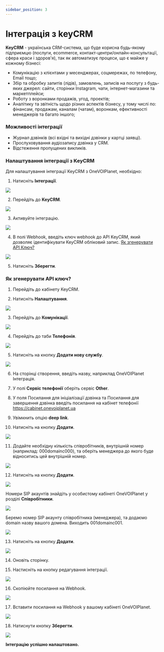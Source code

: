 ```yaml
---
sidebar_position: 3
---
```


# Інтеграція з keyCRM

**KeyCRM** - українська CRM-система, що буде корисна будь-якому підприємцю (послуги, ecommerce, контакт-центри/онлайн-консультації, сфера краси і здоров'я), так як автоматизує процеси, що є майже у кожному бізнесі: 
- Комунікацію з клієнтами у месенджерах, соцмережах, по телефону, Email тощо;
- Збір та обробку запитів (лідів), замовлень, записів на послугу з будь-яких джерел: сайти, сторінки Instagram, чати, інтернет-магазини та маркетплейси;
- Роботу з воронками продажів, угод, проектів;
- Аналітику та звітність щодо різних аспектів бізнесу, у тому числі по: фінансам, продажам, каналам (чатам), воронкам, ефективності менеджерів та багато іншого;

### Можливості інтеграції
- Журнал дзвінків (всі вхідні та вихідні дзвінки у картці заявці).
- Прослуховування аудіозапису дзвінка у CRM.
- Відстеження пропущених викликів.

### Налаштування інтеграції з KeyCRM
Для налаштування інтеграції KeyCRM з OneVOIPlanet, необхідно:

1. Натисніть **Інтеграції**.

![](../img/integrations-crm/i-keycrm-1.svg)

2. Перейдіть до **KeyCRM**.

![](../img/integrations-crm/i-keycrm-2.svg)

3. Активуйте інтеграцію.

![](../img/integrations-crm/i-keycrm-3.svg)

4. В полі Webhook, введіть ключ webhook до API KeyCRM, який дозволяє ідентифікувати KeyCRM обліковий запис. [Як згенерувати API Ключ?](integration-keyCRM#як-згенерувати-api-ключ)

![](../img/integrations-crm/i-keycrm-4.svg)

5. Натисніть **Зберегти**.

### Як згенерувати API ключ?

1. Перейдіть до кабінету KeyCRM.

2. Натисніть **Налаштування**.

![](../img/integrations-crm/i-keycrm-5.svg)

3. Перейдіть до **Комунікації**.

![](../img/integrations-crm/i-keycrm-6.svg)

4. Перейдіть до таби **Телефонія**.

![](../img/integrations-crm/i-keycrm-7.svg)

5. Натисніть на кнопку **Додати нову службу**.

![](../img/integrations-crm/i-keycrm-8.svg)

6. На сторінці створення, введіть назву, наприклад OneVOIPlanet Інтеграція.

7. У полі **Сервіс телефонії** оберіть сервіс **Other**.

8. У поля Посилання для ініціалізації дзвінка та Посилання для завершення дзвінка введіть посилання на кабінет телефонії https://cabinet.onevoiplanet.ua

9. Увімкнить опцію **deep link**.

10. Натисніть на кнопку **Додати**.

![](../img/integrations-crm/i-keycrm-9.svg)

11. Додайте необхідну кількість співробітників, внутрішній номер (наприклад: 000domainc000), та оберіть менеджера до якого буде відноситись цей внутрішній номер.

![](../img/integrations-crm/i-keycrm-10.svg)

12. Натисніть на кнопку **Додати**.

![](../img/integrations-crm/i-keycrm-9.svg)

Номери SIP акаунтів знайдіть у особистому кабінеті OneVOIPlanet у розділі **Співробітники**.

![](../img/integrations-crm/i-keycrm-11.svg)

Беремо номер SIP акаунту співробітника (менеджера), та додаємо domain назву вашого домена. Виходить 001domainc001.

![](../img/integrations-crm/i-keycrm-12.svg)

13. Натисніть на кнопку **Додати**.

![](../img/integrations-crm/i-keycrm-9.svg)

14. Оновіть сторінку.

15. Настисніть на кнопку редагування інтеграції.

![](../img/integrations-crm/i-keycrm-13.svg)

16. Скопіюйте посилання на Webhook.

![](../img/integrations-crm/i-keycrm-14.svg)

17. Вставити посилання на Webhook у вашому кабінеті OneVOIPlanet.

![](../img/integrations-crm/i-keycrm-15.svg)

18. Натиснути кнопку **Зберегти**.

![](../img/integrations-crm/i-keycrm-16.svg)

**Інтеграцію успішно налаштовано.**
